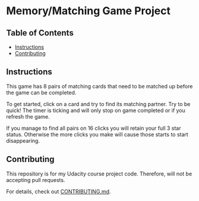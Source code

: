 # Memory/Matching Game Project

## Table of Contents

* [Instructions](#instructions)
* [Contributing](#contributing)

## Instructions

This game has 8 pairs of matching cards that need to be matched up before the game can be completed.

To get started, click on a card and try to find its matching partner.  Try to be quick! The timer is ticking and will only stop on game completed or if you refresh the game.

If you manage to find all pairs on 16 clicks you will retain your full 3 star status. Otherwise the more clicks you make will cause those starts to start disappearing.   

## Contributing

This repository is for my Udacity course project code. Therefore, will not be accepting pull requests.

For details, check out [CONTRIBUTING.md](CONTRIBUTING.md).
